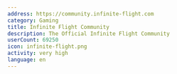 ```yaml
---
address: https://community.infinite-flight.com
category: Gaming
title: Infinite Flight Community
description: The Official Infinite Flight Community
userCount: 69250
icon: infinite-flight.png
activity: very high
language: en
---
```


